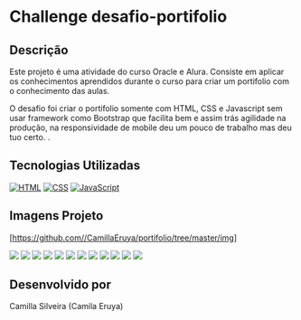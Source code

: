# Challenge desafio-portifolio


## Descrição

Este projeto é uma atividade do curso Oracle e Alura. Consiste em aplicar os conhecimentos aprendidos durante o curso para criar um portifolio com o conhecimento das aulas.

O desafio foi criar o portifolio somente com HTML, CSS e Javascript sem usar framework como Bootstrap que facilita bem e assim trás agilidade na produção, na responsividade de mobile deu um pouco de trabalho mas deu tuo certo. .

## Tecnologias Utilizadas

[![HTML](https://img.shields.io/badge/HTML-E34F26?style=for-the-badge&logo=html5&logoColor=white)](https://developer.mozilla.org/pt-BR/docs/Web/HTML)
[![CSS](https://img.shields.io/badge/CSS-1572B6?style=for-the-badge&logo=css3&logoColor=white)](https://developer.mozilla.org/pt-BR/docs/Web/CSS)
[![JavaScript](https://img.shields.io/badge/JavaScript-F7DF1E?style=for-the-badge&logo=javascript&logoColor=black)](https://developer.mozilla.org/pt-BR/docs/Web/JavaScript)

## Imagens Projeto

[https://github.com//CamillaEruya/portifolio/tree/master/img]

<img src="./img/portifolio1.png">
<img src="./img/portifolio2.png">
<img src="./img/portifolio3.png">
<img src="./img/portifolio4.png">
<img src="./img/portifolio5.png">
<img src="./img/portifolioContato1.png">
<img src="./img/portifolioContato2.png">
<img src="./img/portifolioRespMobile1.png">
<img src="./img/portifolioRespMobile2.png">
<img src="./img/portifolioRespTablet1.png">
<img src="./img/portifolioRespTablet2.png">
<img src="./img/portifolioRespMenu.png">






## Desenvolvido por

Camilla Silveira (Camila Eruya)
